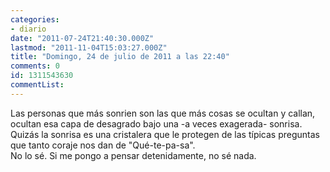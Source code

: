 ```yaml
---
categories:
- diario
date: "2011-07-24T21:40:30.000Z"
lastmod: "2011-11-04T15:03:27.000Z"
title: "Domingo, 24 de julio de 2011 a las 22:40"
comments: 0
id: 1311543630
commentList:
---
```


Las personas que más sonrien son las que más cosas se ocultan y callan, ocultan esa capa de desagrado bajo una -a veces exagerada- sonrisa. Quizás la sonrisa es una cristalera que le protegen de las típicas preguntas que tanto coraje nos dan de "Qué-te-pa-sa".  
No lo sé. Si me pongo a pensar detenidamente, no sé nada.
